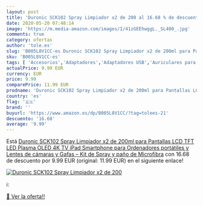 ```yaml
---
layout: post
title: 'Duronic SCK102 Spray Limpiador x2 de 200 al 16.68 % de descuento'
date: 2020-05-20 07:48:14
image: 'https://m.media-amazon.com/images/I/41zGEEhwggL._SL400_.jpg'
comments: true
category: ofertas
author: 'tole.es'
slug: 'B005L8V1CC-es Duronic SCK102 Spray Limpiador x2 de 200ml para Pantallas...'
sku: 'B005L8V1CC-es'
tags: [ 'Accesorios','Adaptadores','Adaptadores USB','Auriculares para equipo de audio','Auriculares y accesorios','Electrónica','Informática','ipad', ]
actualPrice: 9.99 EUR
currency: EUR
price: 9.99
comparePrice: 11.99 EUR
prodname: 'Duronic SCK102 Spray Limpiador x2 de 200ml para Pantallas LCD TFT LED Plasma OLED 4K TV iPad Smartphone para Ordenadores portátiles y Lentes de cámaras y Gafas – Kit de Spray y paño de Microfibra'
country: 'es'
flag: '🇪🇸'
brand: ''
buyurl: 'https://www.amazon.es/dp/B005L8V1CC/?tag=tolees-21'
descuento: '16.68'
average: '9.99'
---
```


Está [Duronic SCK102 Spray Limpiador x2 de 200ml para Pantallas LCD TFT LED Plasma OLED 4K TV iPad Smartphone para Ordenadores portátiles y Lentes de cámaras y Gafas – Kit de Spray y paño de Microfibra](https://www.amazon.es/dp/B005L8V1CC/?tag=tolees-21) con 16.68 de descuento por 9.99 EUR (original: 11.99 EUR) en el siguiente enlace!

[![Duronic SCK102 Spray Limpiador x2 de 200](https://m.media-amazon.com/images/I/41zGEEhwggL._SL400_.jpg)](https://www.amazon.es/dp/B005L8V1CC/?tag=tolees-21)

ℹ️:


[🛒 Ver la oferta!!](https://www.amazon.es/dp/B005L8V1CC/?tag=tolees-21)
